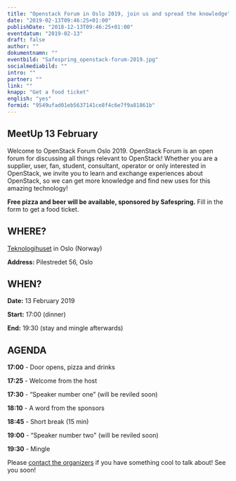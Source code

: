 ```yaml
---
title: "Openstack Forum in Oslo 2019, join us and spread the knowledge"
date: "2019-02-13T09:46:25+01:00"
publishDate: "2018-12-13T09:46:25+01:00"
eventdatum: "2019-02-13"
draft: false
author: ""
dokumentnamn: ""
eventbild: "Safespring_openstack-forum-2019.jpg"
socialmediabild: ""
intro: ""
partner: ""
link: ""
knapp: "Get a food ticket"
english: "yes"
formid: "9549ufad01eb5637141ce8f4c6e7f9a81861b"
---
```


## MeetUp 13 February
Welcome to OpenStack Forum Oslo 2019. OpenStack Forum is an open forum for discussing all things relevant to OpenStack! Whether you are a supplier, user, fan, student, consultant, operator or only interested in OpenStack, we invite you to learn and exchange experiences about OpenStack, so we can get more knowledge and find new uses for this amazing technology!


**Free pizza and beer will be available, sponsored by Safespring.** Fill in the form to get a food ticket.

## WHERE?
[Teknologihuset](http://www.teknologihuset.no) in Oslo (Norway)

**Address:** Pilestredet 56, Oslo

## WHEN?
**Date:** 13 February 2019

**Start:** 17:00 (dinner)

**End:** 19:30 (stay and mingle afterwards)


## AGENDA

**17:00** - Door opens, pizza and drinks

**17:25** - Welcome from the host

**17:30** - “Speaker number one” (will be reviled soon)

**18:10** - A word from the sponsors

**18:45** - Short break (15 min)

**19:00** - “Speaker number two" (will be reviled soon)

**19:30** - Mingle


Please [contact the organizers](mailto:anders.bruvik@safespring.com) if you have something cool to talk about!
See you soon!

